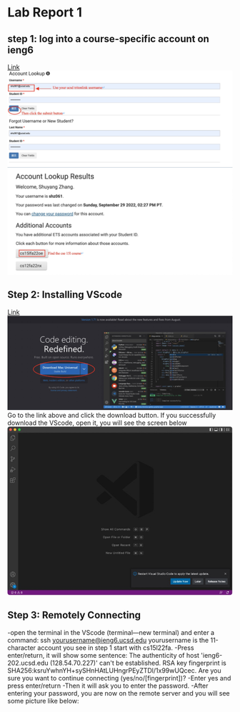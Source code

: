 # Lab Report 1
## step 1: log into a course-specific account on ieng6

[Link](https://sdacs.ucsd.edu/~icc/index.php)
![Image](https://github.com/Shuyang19/cse15l-lab-reports/blob/main/1.jpg)
![Image](https://github.com/Shuyang19/cse15l-lab-reports/blob/main/2.jpg)

## Step 2: Installing VScode
[Link](https://code.visualstudio.com/)
![Image](https://github.com/Shuyang19/cse15l-lab-reports/blob/main/3.jpg)
Go to the link above and click the download button.
If you successfully download the VScode, open it, you will see the screen below
![Image](https://github.com/Shuyang19/cse15l-lab-reports/blob/main/4.jpg)

## Step 3: Remotely Connecting
-open the terminal in the VScode (terminal—new terminal) and enter a command:
ssh yourusername@ieng6.ucsd.edu
yourusername is the 11-character account you see in step 1 start with cs15l22fa.
-Press enter/return, it will show some sentence:
The authenticity of host 'ieng6-202.ucsd.edu (128.54.70.227)' can't be established.
RSA key fingerprint is SHA256:ksruYwhnYH+sySHnHAtLUHngrPEyZTDl/1x99wUQcec.
Are you sure you want to continue connecting (yes/no/[fingerprint])?
-Enter yes and press enter/return
-Then it will ask you to enter the password.
-After entering your password, you are now on the remote server and you will see some picture like below:








